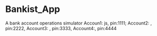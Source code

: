 # Bankist_App
A bank account operations simulator
Accoun1: js, pin:1111;
Account2:  , pin:2222,
Account3: , pin:3333,
Account4:, pin:4444
